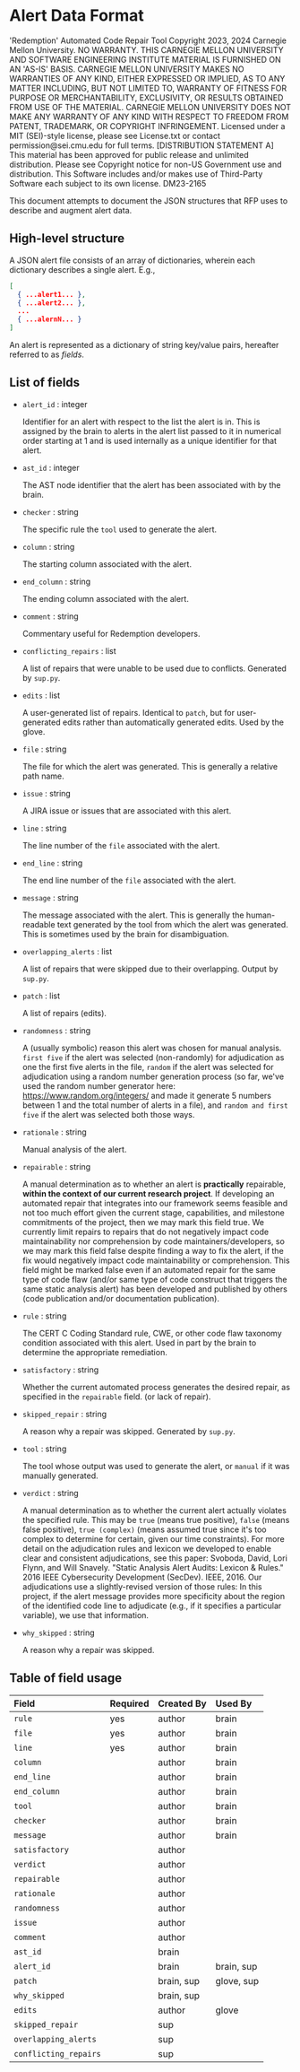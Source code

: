 # Alert Data Format

<legal>
'Redemption' Automated Code Repair Tool
Copyright 2023, 2024 Carnegie Mellon University.
NO WARRANTY. THIS CARNEGIE MELLON UNIVERSITY AND SOFTWARE ENGINEERING
INSTITUTE MATERIAL IS FURNISHED ON AN 'AS-IS' BASIS. CARNEGIE MELLON
UNIVERSITY MAKES NO WARRANTIES OF ANY KIND, EITHER EXPRESSED OR IMPLIED,
AS TO ANY MATTER INCLUDING, BUT NOT LIMITED TO, WARRANTY OF FITNESS FOR
PURPOSE OR MERCHANTABILITY, EXCLUSIVITY, OR RESULTS OBTAINED FROM USE OF
THE MATERIAL. CARNEGIE MELLON UNIVERSITY DOES NOT MAKE ANY WARRANTY OF ANY
KIND WITH RESPECT TO FREEDOM FROM PATENT, TRADEMARK, OR COPYRIGHT
INFRINGEMENT.
Licensed under a MIT (SEI)-style license, please see License.txt or
contact permission@sei.cmu.edu for full terms.
[DISTRIBUTION STATEMENT A] This material has been approved for public
release and unlimited distribution.  Please see Copyright notice for
non-US Government use and distribution.
This Software includes and/or makes use of Third-Party Software each
subject to its own license.
DM23-2165
</legal>

This document attempts to document the JSON structures that RFP uses
to describe and augment alert data.

## High-level structure

A JSON alert file consists of an array of dictionaries, wherein each
dictionary describes a single alert.  E.g.,

```json
[
  { ...alert1... },
  { ...alert2... },
  ...
  { ...alernN... }
]
```

An alert is represented as a dictionary of string key/value pairs,
hereafter referred to as *fields*.

## List of fields

* `alert_id` : integer

    Identifier for an alert with respect to the list the alert is in.
    This is assigned by the brain to alerts in the alert list passed
    to it in numerical order starting at 1 and is used internally as a
    unique identifier for that alert.

* `ast_id` : integer

    The AST node identifier that the alert has been associated with by
    the brain.

* `checker` : string

    The specific rule the `tool` used to generate the alert.

* `column` : string

    The starting column associated with the alert.

* `end_column` : string

    The ending column associated with the alert.

* `comment` : string

    Commentary useful for Redemption developers.

* `conflicting_repairs` : list

    A list of repairs that were unable to be used due to conflicts.
    Generated by `sup.py`.

* `edits` : list

    A user-generated list of repairs.  Identical to `patch`, but for
    user-generated edits rather than automatically generated edits.
    Used by the glove.

* `file` : string

    The file for which the alert was generated.  This is generally a
    relative path name.

* `issue` : string

    A JIRA issue or issues that are associated with this alert.

* `line` : string

    The line number of the `file` associated with the alert.

* `end_line` : string

    The end line number of the `file` associated with the alert.

* `message` : string

    The message associated with the alert.  This is generally the
    human-readable text generated by the tool from which the alert was
    generated.  This is sometimes used by the brain for
    disambiguation.

* `overlapping_alerts` : list

    A list of repairs that were skipped due to their overlapping.
    Output by `sup.py`.

* `patch` : list

    A list of repairs (edits).

* `randomness` : string

    A (usually symbolic) reason this alert was chosen for manual
    analysis. `first five` if the alert was selected (non-randomly)
    for adjudication as one the first five alerts in the file,
    `random` if the alert was selected for adjudication using a random
    number generation process (so far, we've used the random number
    generator here: https://www.random.org/integers/ and made it
    generate 5 numbers between 1 and the total number of alerts in a
    file), and `random and first five` if the alert was selected both
    those ways.

* `rationale` : string

    Manual analysis of the alert.

* `repairable` : string

    A manual determination as to whether an alert is **practically** repairable, **within the context of our current research project**. If developing an automated repair that integrates into our framework seems feasible and not too much effort given the current stage, capabilities, and milestone commitments of the project, then we may mark this field true. We currently limit repairs to repairs that do not negatively impact code maintainability nor comprehension by code maintainers/developers, so we may mark this field false despite finding a way to fix the alert, if the fix would negatively impact code maintainability or comprehension. This field might be marked false even if an automated repair for the same type of code flaw (and/or same type of code construct that triggers the same static analysis alert) has been developed and published by others (code publication and/or documentation publication). 

* `rule` : string

    The CERT C Coding Standard rule, CWE, or other code flaw taxonomy
    condition associated with this alert.  Used in part by the brain
    to determine the appropriate remediation.

* `satisfactory` : string

    Whether the current automated process generates the desired repair, as specified in the `repairable` field.
    (or lack of repair).

* `skipped_repair` : string

    A reason why a repair was skipped.  Generated by `sup.py`.

* `tool` : string

    The tool whose output was used to generate the alert, or `manual`
    if it was manually generated.

* `verdict` : string

    A manual determination as to whether the current alert actually
    violates the specified rule. This may be `true` (means true
    positive), `false` (means false positive), `true (complex)` (means
    assumed true since it's too complex to determine for certain,
    given our time constraints). 
    For more detail on the adjudication rules and lexicon we developed to enable clear and consistent adjudications, see this paper:
    Svoboda, David, Lori Flynn, and Will Snavely. "Static Analysis Alert Audits: Lexicon & Rules." 2016 IEEE Cybersecurity Development (SecDev). IEEE, 2016.
    Our adjudications use a slightly-revised version of those rules: In this project, if the alert message provides more specificity about the region of the identified code line to adjudicate (e.g., if it specifies a particular variable), we use that information. 

* `why_skipped` : string

    A reason why a repair was skipped.

## Table of field usage

| Field                 | Required | Created By | Used By    |
|:----------------------|----------|:-----------|:-----------|
| `rule`                | yes      | author     | brain      |
| `file`                | yes      | author     | brain      |
| `line`                | yes      | author     | brain      |
| `column`              |          | author     | brain      |
| `end_line`            |          | author     | brain      |
| `end_column`          |          | author     | brain      |
| `tool`                |          | author     | brain      |
| `checker`             |          | author     | brain      |
| `message`             |          | author     | brain      |
| `satisfactory`        |          | author     |            |
| `verdict`             |          | author     |            |
| `repairable`          |          | author     |            |
| `rationale`           |          | author     |            |
| `randomness`          |          | author     |            |
| `issue`               |          | author     |            |
| `comment`             |          | author     |            |
| `ast_id`              |          | brain      |            |
| `alert_id`            |          | brain      | brain, sup |
| `patch`               |          | brain, sup | glove, sup |
| `why_skipped`         |          | brain, sup |            |
| `edits`               |          | author     | glove      |
| `skipped_repair`      |          | sup        |            |
| `overlapping_alerts`  |          | sup        |            |
| `conflicting_repairs` |          | sup        |            |
